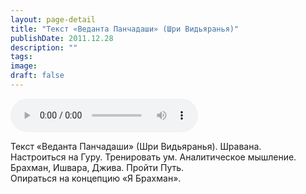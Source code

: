 ```yaml
---
layout: page-detail
title: "Текст «Веданта Панчадаши» (Шри Видьяранья)"
publishDate: 2011.12.28
description: ""
tags:
image:
draft: false
---
```


<audio title="2011.12.28 - Текст «Веданта Панчадаши» (Шри Видьяранья).mp3" src="https://filer-api.advayta.org/v1.0/public/files/75091" controls=""></audio>

 Текст «Веданта Панчадаши» (Шри Видьяранья). Шравана.   
 Настроиться на Гуру. Тренировать ум. Аналитическое мышление.   
 Брахман, Ишвара, Джива. Пройти Путь.  
 Опираться на концепцию «Я Брахман».  

  
